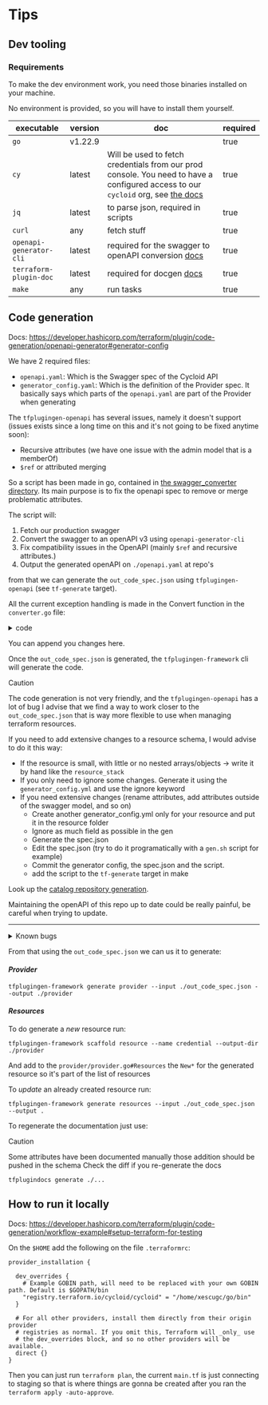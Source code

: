 # Tips

## Dev tooling
### Requirements

To make the dev environment work, you need those binaries installed on your machine.

No environment is provided, so you will have to install them yourself.

| executable | version | doc | required |
| ---        | ---     | --- | ---      |
| `go` | v1.22.9 | | true |
| `cy` | latest  | Will be used to fetch credentials from our prod console. You need to have a configured access to our `cycloid` org, see [the docs](https://docs.cycloid.io/reference/cli/) | true |
| `jq` | latest | to parse json, required in scripts | true |
| `curl` | any | fetch stuff | true |
| `openapi-generator-cli` | latest | required for the swagger to openAPI conversion [docs](openapi-generator-cli) | true |
| `terraform-plugin-doc` | latest | required for docgen [docs](https://github.com/hashicorp/terraform-plugin-docs) | true |
| `make` | any | run tasks | true |

## Code generation

Docs: https://developer.hashicorp.com/terraform/plugin/code-generation/openapi-generator#generator-config

We have 2 required files:
* `openapi.yaml`: Which is the Swagger spec of the Cycloid API
* `generator_config.yaml`: Which is the definition of the Provider spec. It basically says which parts of the `openapi.yaml` are part of the Provider when generating

The `tfplugingen-openapi` has several issues, namely it doesn't support (issues exists since a long time on this and it's not going to be fixed anytime soon):
- Recursive attributes (we have one issue with the admin model that is a memberOf)
- `$ref` or attributed merging

So a script has been made in go, contained in [the swagger_converter directory](./swagger_converter).
Its main purpose is to fix the openapi spec to remove or merge problematic attributes.

The script will:
1. Fetch our production swagger
1. Convert the swagger to an openAPI v3 using `openapi-generator-cli`
1. Fix compatibility issues in the OpenAPI (mainly `$ref` and recursive attributes.)
1. Output the generated openAPI on `./openapi.yaml` at repo's

from that we can generate the `out_code_spec.json` using `tfplugingen-openapi` (see `tf-generate` target).

All the current exception handling is made in the Convert function in the `converter.go` file:

<details>

<summary>code</summary>

https://github.com/cycloidio/terraform-provider-cycloid/blob/284bea0538cd047e940b9b49dbd922cef86afc56/swagger_converter/converter.go#L59-L169

</details>

You can append you changes here.

Once the `out_code_spec.json` is generated, the `tfplugingen-framework` cli will generate the code.

> [!CAUTION]
> The code generation is not very friendly, and the `tfplugingen-openapi` has a lot of bug
> I advise that we find a way to work closer to the `out_code_spec.json` that is way more flexible
> to use when managing terraform resources.
>
> If you need to add extensive changes to a resource schema, I would advise to do it this way:
> - If the resource is small, with little or no nested arrays/objects -> write it by hand like the `resource_stack`
> - If you only need to ignore some changes. Generate it using the `generator_config.yml` and use the ignore keyword
> - If you need extensive changes (rename attributes, add attributes outside of the swagger model, and so on)
>   - Create another generator_config.yml only for your resource and put it in the resource folder
>   - Ignore as much field as possible in the gen
>   - Generate the spec.json
>   - Edit the spec.json (try to do it programatically with a `gen.sh` script for example)
>   - Commit the generator config, the spec.json and the script.
>   - add the script to the `tf-generate` target in make
>
> Look up the [catalog repository generation](./resource_catalog_repository/).
>
> Maintaining the openAPI of this repo up to date could be really painful, be careful when trying to update.

---
<details>
<summary>Known bugs</summary>

**Credentials**

Renamed `raw` to `body` on the main NewCredentials. I've commented the `body` from the `Credential` because it's causing issues as it's generating multiple types and it does not compile. We should investigate this.

From the [docs](https://github.com/hashicorp/terraform-plugin-codegen-openapi/blob/main/DESIGN.md#resources) it should not be doing this

> Arrays and Objects will have their child attributes merged, so example_object.string_field and example_object.bool_field will be merged into the same SingleNestedAttribute schema.


**Organizations**

On Organization the `admins` are `MemberOrg` which itself has a `invited_by` which is also `MemberOrg` so it's a buckle and it needs to be broken.

-> This is fixed by the [conversion script](./swagger_converter/converter.go) that will remove the recursive attribute.

--

</details>


From that using the `out_code_spec.json` we can us it to generate:

#### *Provider*

```
tfplugingen-framework generate provider --input ./out_code_spec.json --output ./provider
```

#### *Resources*

To do generate a *new* resource run:

```
tfplugingen-framework scaffold resource --name credential --output-dir ./provider
```

And add to the `provider/provider.go#Resources` the `New*` for the generated resource so it's part of the list of resources

To *update* an already created resource run:

```
tfplugingen-framework generate resources --input ./out_code_spec.json --output .
```

To regenerate the documentation just use:

> [!CAUTION]
> Some attributes have been documented manually
> those addition should be pushed in the schema
> Check the diff if you re-generate the docs

```
tfplugindocs generate ./...
```

## How to run it locally

Docs: https://developer.hashicorp.com/terraform/plugin/code-generation/workflow-example#setup-terraform-for-testing

On the `$HOME` add the following on the file `.terraformrc`:

```hcl
provider_installation {

  dev_overrides {
    # Example GOBIN path, will need to be replaced with your own GOBIN path. Default is $GOPATH/bin
    "registry.terraform.io/cycloid/cycloid" = "/home/xescugc/go/bin"
  }

  # For all other providers, install them directly from their origin provider
  # registries as normal. If you omit this, Terraform will _only_ use
  # the dev_overrides block, and so no other providers will be available.
  direct {}
}
```

Then you can just run `terraform plan`, the current `main.tf` is just connecting to staging so that is where things are gonna be created
after you ran the `terraform apply -auto-approve`.
